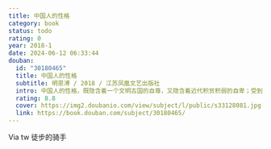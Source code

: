 ```yaml
---
title: 中国人的性格
category: book
status: todo
rating: 0
year: 2018-1
date: 2024-06-12 06:33:44
douban:
  id: "30180465"
  title: 中国人的性格
  subtitle: 明恩溥 / 2018 / 江苏凤凰文艺出版社
  intro: 中国人的性格，既隐含着一个文明古国的自尊，又隐含着近代积贫积弱的自卑；受到过太多的赞美，又受到过太多批评和嘲讽；是很多苦难的根源，又是很多问题的借口，客观理性地理解中国人作为一个整体的特性，对于我们每个人来说，都有着自我了解与彼此了解的意义。
  rating: 8.8
  cover: https://img2.doubanio.com/view/subject/l/public/s33128081.jpg
  link: https://book.douban.com/subject/30180465/
---
```


Via tw 徒步的骑手
